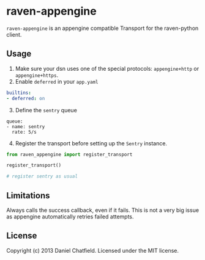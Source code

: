 # raven-appengine

`raven-appengine` is an appengine compatible Transport for the raven-python client.

## Usage

1. Make sure your dsn uses one of the special protocols: `appengine+http` or `appengine+https`.
2. Enable `deferred` in your `app.yaml`

```yaml
builtins:
- deferred: on
```

3. Define the `sentry` queue
```
queue:
- name: sentry
  rate: 5/s
```

4. Register the transport before setting up the `Sentry` instance.

```python
from raven_appengine import register_transport

register_transport()

# register sentry as usual
```
## Limitations

Always calls the success callback, even if it fails. This is not a very big issue as appengine automatically retries failed attempts.

## License

Copyright (c) 2013 Daniel Chatfield. Licensed under the MIT license.